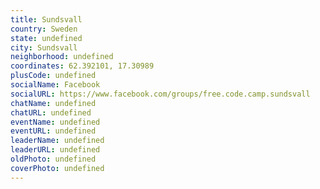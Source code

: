 ```yaml
---
title: Sundsvall
country: Sweden
state: undefined
city: Sundsvall
neighborhood: undefined
coordinates: 62.392101, 17.30989
plusCode: undefined
socialName: Facebook
socialURL: https://www.facebook.com/groups/free.code.camp.sundsvall
chatName: undefined
chatURL: undefined
eventName: undefined
eventURL: undefined
leaderName: undefined
leaderURL: undefined
oldPhoto: undefined
coverPhoto: undefined
---
```

